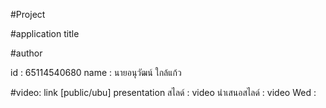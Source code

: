 #Project


#application title


#author

id : 65114540680
name : นายอนุวัฒน์ ใกล้แก้ว

#video: link [public/ubu]
presentation สไลด์ : 
video นำเสนอสไลด์ : 
video Wed :
